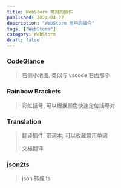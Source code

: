 ```yaml
---
title: WebStorm 常用的插件
published: 2024-04-27
description: "WebStorm 常用的插件"
tags: ["WebStorm"]
category: WebStorm
draft: false
---
```


### CodeGlance
> 右侧小地图, 类似与 vscode 右面那个

### Rainbow Brackets
> 彩虹括号, 可以根据颜色快速定位括号对

### Translation
> 翻译插件, 带词本, 可以收藏常用单词
>
> 文档翻译

### json2ts
> json 转成 ts
